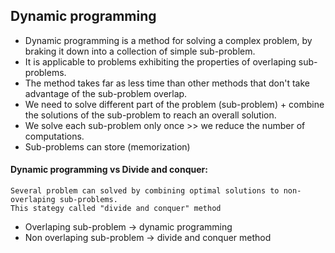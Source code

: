 ## Dynamic programming
-   Dynamic programming is a method for solving a complex problem,
    by braking it down into a collection of simple sub-problem.
-   It is applicable to problems exhibiting the properties of overlaping sub-problems.
-   The method takes far as less time than other methods that don't take advantage of the sub-problem overlap.
-   We need to solve different part of the problem (sub-problem) + combine the solutions of the sub-problem to reach an
    overall solution.
-   We solve each sub-problem only once >> we reduce the number of computations.
-   Sub-problems can store (memorization)

#### Dynamic programming vs Divide and conquer:
    Several problem can solved by combining optimal solutions to non-overlaping sub-problems.
    This stategy called "divide and conquer" method
-   Overlaping sub-problem -> dynamic programming
-   Non overlaping sub-problem -> divide and conquer method
